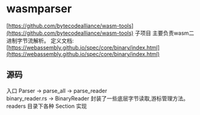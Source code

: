 # wasmparser
[https://github.com/bytecodealliance/wasm-tools](https://github.com/bytecodealliance/wasm-tools) 子项目
主要负责wasm二进制字节流解析。
定义文档:[https://webassembly.github.io/spec/core/binary/index.html](https://webassembly.github.io/spec/core/binary/index.html)

## 源码
入口 Parser -> parse_all -> parse_reader  
binary_reader.rs -> BinaryReader 封装了一些底层字节读取,游标管理方法。
readers 目录下各种 Section 实现